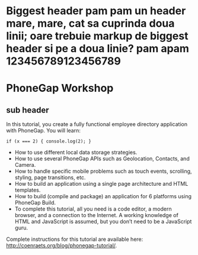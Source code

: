 Biggest header pam pam un header mare, mare, cat sa cuprinda doua linii; oare trebuie markup de biggest header si pe a doua linie? pam apam 123456789123456789
=======
# PhoneGap Workshop #
## sub header ##
In this tutorial, you create a fully functional employee directory application with PhoneGap.  You will learn:

`if (x === 2) {
  console.log(2);
}
`

- How to use different local data storage strategies.
- How to use several PhoneGap APIs such as Geolocation, Contacts, and Camera.
- How to handle specific mobile problems such as touch events, scrolling, styling, page transitions, etc.
- How to build an application using a single page architecture and HTML templates.
- How to build (compile and package) an application for 6 platforms using PhoneGap Build.
- To complete this tutorial, all you need is a code editor, a modern browser, and a connection to the Internet. A working knowledge of HTML and JavaScript is assumed, but you don’t need to be a JavaScript guru.

Complete instructions for this tutorial are available here: http://coenraets.org/blog/phonegap-tutorial/.
